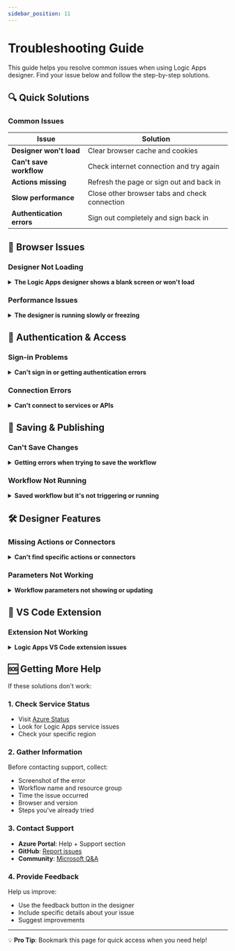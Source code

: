 ```yaml
---
sidebar_position: 11
---
```


# Troubleshooting Guide

This guide helps you resolve common issues when using Logic Apps designer. Find your issue below and follow the step-by-step solutions.

## 🔍 Quick Solutions

### Common Issues

| Issue | Solution |
|-------|----------|
| **Designer won't load** | Clear browser cache and cookies |
| **Can't save workflow** | Check internet connection and try again |
| **Actions missing** | Refresh the page or sign out and back in |
| **Slow performance** | Close other browser tabs and check connection |
| **Authentication errors** | Sign out completely and sign back in |

## 📱 Browser Issues

### Designer Not Loading

<details>
<summary><strong>The Logic Apps designer shows a blank screen or won't load</strong></summary>

**Try these solutions in order:**

1. **Refresh the page**
   - Windows/Linux: `Ctrl + F5`
   - Mac: `Cmd + Shift + R`

2. **Clear browser cache**
   - Chrome: Settings → Privacy → Clear browsing data
   - Edge: Settings → Privacy → Clear browsing data
   - Firefox: Settings → Privacy → Clear Data
   - Safari: Develop → Empty Caches

3. **Try incognito/private mode**
   - This bypasses extensions and cache issues
   - Chrome: `Ctrl/Cmd + Shift + N`
   - Edge: `Ctrl/Cmd + Shift + N`
   - Firefox: `Ctrl/Cmd + Shift + P`
   - Safari: `Cmd + Shift + N`

4. **Disable browser extensions**
   - Ad blockers and security extensions can interfere
   - Try disabling all extensions temporarily

5. **Use a supported browser**
   - Chrome (recommended)
   - Microsoft Edge
   - Firefox
   - Safari (latest version)

**Still not working?** Try a different browser or device.
</details>

### Performance Issues

<details>
<summary><strong>The designer is running slowly or freezing</strong></summary>

**Improve performance:**

1. **Close unnecessary browser tabs**
   - Each tab uses memory
   - Keep only essential tabs open

2. **Check your internet connection**
   - Run a speed test: [fast.com](https://fast.com)
   - Need at least 10 Mbps for smooth operation

3. **Reduce workflow complexity**
   - Very large workflows (100+ actions) may load slowly
   - Consider breaking into smaller workflows

4. **Update your browser**
   - Outdated browsers can cause performance issues
   - Check for updates in browser settings

5. **Restart your browser**
   - Completely close and reopen
   - This clears temporary memory issues

6. **Check system resources**
   - Close other applications
   - Restart your computer if needed
</details>

## 🔐 Authentication & Access

### Sign-in Problems

<details>
<summary><strong>Can't sign in or getting authentication errors</strong></summary>

**Solutions:**

1. **Clear all cookies for the site**
   - This forces a fresh login
   - Browser settings → Privacy → Cookies → Remove site cookies

2. **Sign out completely**
   - Click your profile picture
   - Select "Sign out"
   - Close the browser
   - Open browser and sign in again

3. **Check account permissions**
   - Ensure you have access to the Logic App
   - Contact your administrator if unsure

4. **Try a different account**
   - Test if the issue is account-specific
   - Use a test or alternate account

5. **Reset your password**
   - Sometimes fixes authentication cache issues
   - Follow your organization's password reset process
</details>

### Connection Errors

<details>
<summary><strong>Can't connect to services or APIs</strong></summary>

**Troubleshooting steps:**

1. **Check connection status**
   - Go to Connections in the left menu
   - Look for error icons
   - Click "Fix connection" if available

2. **Re-authenticate connections**
   - Click the connection
   - Select "Edit"
   - Sign in again with correct credentials

3. **Create a new connection**
   - Sometimes easier than fixing
   - Delete the old connection after

4. **Verify API credentials**
   - Check if API keys have expired
   - Ensure credentials have required permissions
   - Test credentials outside Logic Apps first

5. **Network restrictions**
   - Check if your network blocks certain services
   - Try from a different network
   - Contact IT if on corporate network
</details>

## 💾 Saving & Publishing

### Can't Save Changes

<details>
<summary><strong>Getting errors when trying to save the workflow</strong></summary>

**Common solutions:**

1. **Check internet connection**
   - Ensure stable connection
   - Try saving again after connection restored

2. **Copy your work**
   - Select all actions (Ctrl/Cmd + A)
   - Copy (Ctrl/Cmd + C)
   - Refresh page and paste if needed

3. **Check for validation errors**
   - Look for red error indicators
   - Fix all required fields
   - Ensure all connections are valid

4. **Session timeout**
   - You may have been inactive too long
   - Sign out and back in
   - Try saving again

5. **Browser storage full**
   - Clear browser cache and cookies
   - Free up disk space if needed

**Tip**: Enable auto-save in settings to prevent losing work.
</details>

### Workflow Not Running

<details>
<summary><strong>Saved workflow but it's not triggering or running</strong></summary>

**Check these items:**

1. **Workflow is enabled**
   - Check the Enable/Disable toggle
   - Must be "Enabled" to run

2. **Trigger configuration**
   - Verify trigger settings are correct
   - Check schedule if using recurrence
   - Test manual trigger first

3. **Run history**
   - Check if runs are failing
   - Look at error messages
   - Common: authentication expired

4. **Consumption limits**
   - Check if you've hit usage limits
   - Review your plan's quotas
   - May need to upgrade plan

5. **Regional issues**
   - Check Azure status page
   - Try deploying to different region
</details>

## 🛠️ Designer Features

### Missing Actions or Connectors

<details>
<summary><strong>Can't find specific actions or connectors</strong></summary>

**Solutions:**

1. **Use search effectively**
   - Type connector name in search
   - Try alternative names (e.g., "Email" for "Outlook")
   - Clear search and browse categories

2. **Check connector availability**
   - Some connectors are premium
   - Verify your plan includes the connector
   - Standard vs Consumption differences

3. **Refresh the designer**
   - New connectors may not appear immediately
   - Hard refresh: Ctrl/Cmd + Shift + R

4. **Region restrictions**
   - Some connectors are region-specific
   - Check connector documentation
   - May need to deploy to different region

5. **Custom connectors**
   - Ensure properly deployed
   - Check API definition is valid
   - Test in API management first
</details>

### Parameters Not Working

<details>
<summary><strong>Workflow parameters not showing or updating</strong></summary>

**Fix parameter issues:**

1. **Refresh parameter list**
   - Click refresh icon in parameters panel
   - Close and reopen parameters

2. **Check parameter syntax**
   - No spaces in parameter names
   - Use camelCase or underscore_case
   - Avoid special characters

3. **Save workflow first**
   - Parameters need workflow to be saved
   - Save, then refresh page

4. **Check parameter usage**
   - Ensure using correct syntax: `@parameters('name')`
   - Case-sensitive names
   - No typos in references

5. **Clear and recreate**
   - Delete the parameter
   - Save workflow
   - Create parameter again
</details>

## 🔧 VS Code Extension

### Extension Not Working

<details>
<summary><strong>Logic Apps VS Code extension issues</strong></summary>

**Troubleshooting steps:**

1. **Update the extension**
   - Check Extensions panel for updates
   - Update VS Code itself too

2. **Reload VS Code**
   - Ctrl/Cmd + Shift + P
   - Type "Reload Window"
   - Press Enter

3. **Check extension requirements**
   - Need Azure Account extension
   - Need Azure Functions extension
   - Sign in to Azure

4. **Clear extension cache**
   - Uninstall extension
   - Restart VS Code
   - Reinstall extension

5. **Check output logs**
   - View → Output
   - Select "Azure Logic Apps" from dropdown
   - Look for error messages
</details>

## 🆘 Getting More Help

If these solutions don't work:

### 1. Check Service Status
- Visit [Azure Status](https://status.azure.com)
- Look for Logic Apps service issues
- Check your specific region

### 2. Gather Information
Before contacting support, collect:
- Screenshot of the error
- Workflow name and resource group
- Time the issue occurred
- Browser and version
- Steps you've already tried

### 3. Contact Support
- **Azure Portal**: Help + Support section
- **GitHub**: [Report issues](https://github.com/Azure/LogicAppsUX/issues)
- **Community**: [Microsoft Q&A](https://docs.microsoft.com/answers/topics/azure-logic-apps.html)

### 4. Provide Feedback
Help us improve:
- Use the feedback button in the designer
- Include specific details about your issue
- Suggest improvements

---

💡 **Pro Tip**: Bookmark this page for quick access when you need help!